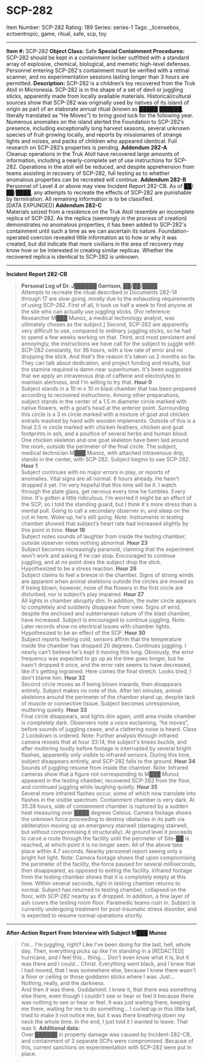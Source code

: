 # SCP-282
Item Number: SCP-282
Rating: 189
Series: series-1
Tags: _licensebox, ectoentropic, game, ritual, safe, scp, toy

---

**Item #:** SCP-282
**Object Class:** Safe
**Special Containment Procedures:** SCP-282 should be kept in a containment locker outfitted with a standard array of explosive, chemical, biological, and memetic high-level defenses. Personnel entering SCP-282's containment must be verified with a retinal scanner, and no experimentation sessions lasting longer than 3 hours are permitted.
**Description:** SCP-282 is a children’s toy recovered from the Truk Atoll in Micronesia. SCP-282 is in the shape of a set of devil or juggling sticks, apparently made from locally available materials. Historical/cultural sources show that SCP-282 was originally used by natives of its island of origin as part of an elaborate annual ritual (known as █████ ██████, literally translated as “He Moves”) to bring good luck for the following year. Numerous anomalies on the island alerted the Foundation to SCP-282’s presence, including exceptionally long harvest seasons, several unknown species of fruit growing locally, and reports by missionaries of strange lights and noises, and packs of children who appeared identical. Full research on SCP-282’s properties is pending.
**Addendum 282-A**  
Cleanup operations in the Truk Atoll have recovered large amounts of information, including a nearly-complete set of use instructions for SCP-282. Operations in the atoll will be reduced, and despite apprehension from teams assisting in recovery of SCP-282, full testing as to whether anomalous properties can be recreated will continue.
**Addendum 282-B**  
Personnel of Level 4 or above may view Incident Report 282-CB. As of ██/██/████, any attempts to recreate the effects of SCP-282 are punishable by termination. All remaining information is to be classified.  
[DATA EXPUNGED]
**Addendum 282-C**  
Materials seized from a residence on the Truk Atoll resemble an incomplete replica of SCP-282. As the replica (seemingly in the process of creation) demonstrates no anomalous properties, it has been added to SCP-282's containment until such a time as we can ascertain its nature. Foundation-operated coercion revealed little information as to how or why it was created, but did indicate that more civilians in the area of recovery may know how or be interested in creating similar replicas. Whether the recovered replica is identical to SCP-282 is unknown.
* * *
**Incident Report 282-CB**
> **Personal Log of Dr. J██████ Garrison, ██/██/████**  
>  Attempts to recreate the ritual described in Documents 282-14 through 17 are slow going, mostly due to the exhausting requirements of using SCP-282. First of all, it took us half a week to find anyone at the site who can actually use juggling sticks.
> [For reference: Researcher M███ Munoz, a medical technology analyst, was ultimately chosen as the subject.]
> Second, SCP-282 are apparently very difficult to use, compared to ordinary juggling sticks, so he had to spend a few weeks working on that.
> Third, and most persistent and annoyingly, the instructions we have call for the subject to juggle with SCP-282 constantly, for 36 hours, with a low rate of error and no dropping the stick. And _that's_ the reason it's taken us 2 months so far. They can talk about dedication, and project funding and results, but the stamina required is damn near superhuman. It's been suggested that we apply an intravenous drip of caffeine and electrolytes to maintain alertness, and I'm willing to try that.
**Hour 0**  
Subject stands in a 10 m x 10 m blast chamber that has been prepared according to recovered instructions. Among other preparations, subject stands in the center of a 1.5 m diameter circle marked with native flowers, with a goat’s head at the anterior point. Surrounding this circle is a 3 m circle marked with a mixture of goat and chicken entrails mashed by hand with wooden implements. Outside of this is a final 3.5 m circle marked with chicken feathers, chicken and goat footprints in ash, and a poultice of several herbs and human blood. One chicken skeleton and one goat skeleton have been laid around the room, outside the perimeter of the final circle. The subject, medical technician M███ Munoz, with attached intravenous drip, stands in the center, with SCP-282. Subject begins to use SCP-282.
**Hour 1**  
Subject continues with no major errors in play, or reports of anomalies. Vital signs are all normal.
> 6 hours already. He hasn't dropped it yet. I'm very hopeful that this time will be it. I watch through the plate glass, get nervous every time he fumbles. Every time. It's gotten a little ridiculous. I'm worried it might be an effect of the SCP, so I told the standing guard, but I think it's more stress than a mental pull. Going to call a secondary observer in, and sleep on the cot in here.
> Woke up, he's still going.
Note: Instruments in testing chamber showed that subject’s heart rate had increased slightly by this point in time.
**Hour 18**  
Subject notes sounds of laughter from inside the testing chamber; outside observer notes nothing abnormal.
**Hour 23**  
Subject becomes increasingly paranoid, claiming that the experiment won’t work and asking if he can stop. Encouraged to continue juggling, and at no point does the subject drop the stick. Hypothesized to be a stress reaction.
**Hour 26**  
Subject claims to feel a breeze in the chamber. Signs of strong winds are apparent when animal skeletons outside the circles are moved as if being blown; however, none of the flowers in the first circle are disturbed, nor is subject’s play impaired.
**Hour 27**  
All lights in chamber abruptly dim. In addition, the outer circle appears to completely and suddenly disappear from view. Signs of wind, despite the enclosed and subterranean nature of the blast chamber, have increased. Subject is encouraged to continue juggling.
Note: Later records show no electrical issues with chamber lights. Hypothesized to be an effect of the SCP.
**Hour 30**  
Subject reports feeling cold, sensors affirm that the temperature inside the chamber has dropped 20 degrees. Continues juggling.
> I nearly can't believe he's kept it moving this long. Obviously, the error frequency was expected to go up as the time goes longer, but he hasn't dropped it once, and the error rate seems to have decreased, like it's getting ingrained. Here comes the final stretch. Looks tired, I don't blame him.
**Hour 32**  
Second circle moves as if being blown inwards, then disappears entirely. Subject makes no note of this.
After ten minutes, animal skeletons around the perimeter of the chamber stand up, despite lack of muscle or connective tissue. Subject becomes unresponsive, muttering quietly.
**Hour 33**  
Final circle disappears, and lights dim again, until area inside chamber is completely dark. Observers note a voice exclaiming, “he moves”, before sounds of juggling cease, and a clattering noise is heard. Class 2 Lockdown is ordered.
Note: Further analysis through infrared camera reveals that at hour 33:14, the subject's knees buckle, and after muttering loudly before footage is interrupted by several bright flashes, apparently only visible to infrared sensors. During this time, subject disappears entirely, and SCP-282 falls to the ground.
**Hour 34**  
Sounds of juggling resume from inside the chamber.
Note: Infrared cameras show that a figure not corresponding to M███ Munoz appeared in the testing chamber, recovered SCP-282 from the floor, and continued juggling while laughing quietly.
**Hour 35**  
Several more infrared flashes occur, some of which now translate into flashes in the visible spectrum. Containment chamber is very dark. At 35:28 hours, side of containment chamber is ruptured by a sudden heat measuring over ████ degrees Celsius.
Camera footage shows the unknown force proceeding to destroy obstacles in its path via obliteration moving up an emergency stairwell (damaging stairwell, but without compromising it structurally). At ground level it proceeds to carve a route through the facility until the perimeter of Site-██ is reached, at which point it is no longer seen. All of the above take place within 4.7 seconds. Nearby personnel report seeing only a bright hot light.
Note: Camera footage shows that upon compromising the perimeter of the facility, the force paused for several milliseconds, then disappeared, as opposed to exiting the facility. Infrared footage from the testing chamber shows that it is completely empty at this time.
Within several seconds, light in testing chamber returns to normal. Subject has returned to testing chamber, collapsed on the floor, with SCP-282 nearby as if dropped. In addition, a fine layer of ash covers the testing room floor. Paramedic teams rush in.
Subject is currently undergoing treatment for post-traumatic stress disorder, and is expected to resume normal operations shortly.
* * *
**After-Action Report**
**From Interview with Subject M███ Munoz**
> I'm… I'm juggling, right? Like I've been doing for the last, hell, whole day. Then, everything picks up like I'm standing in a [REDACTED] hurricane, and I feel this… thing…. Don't even know what it is, but it was there and I could… Christ. Everything went black, and I knew that I had moved, that I was somewhere else, because I knew there wasn't a floor or ceiling or those goddamn sticks where I was. Just… Nothing, really, and the darkness.  
>  And then _it_ was there. Goddammit. I knew it, that there was something else there, even though I couldn't see or hear or feel it because there was nothing to see or hear or feel. It was just waiting there, keeping me there, waiting for me to do something… I curled up in this little ball, tried to make it not notice me, but it was there breathing down my neck the whole time. In the end, I just told it I wanted to leave. That was it.
**Additional data:**  
Over ██████ in property damage was caused by Incident-282-CB, and containment of 3 separate SCPs were compromised. Because of this, current sanctions on experimentation with SCP-282 were put in place.